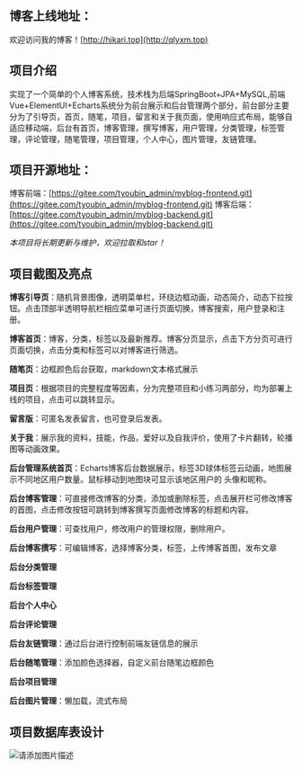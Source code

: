 
## 博客上线地址：
欢迎访问我的博客！[http://hikari.top](http://qlyxm.top) 
## 项目介绍
实现了一个简单的个人博客系统，技术栈为后端SpringBoot+JPA+MySQL,前端Vue+ElementUI+Echarts系统分为前台展示和后台管理两个部分，前台部分主要分为了引导页，首页，随笔，项目，留言和关于我页面，使用响应式布局，能够自适应移动端，后台有首页，博客管理，撰写博客，用户管理，分类管理，标签管理，评论管理，随笔管理，项目管理，个人中心，图片管理，友链管理。
## 项目开源地址：
博客前端：[https://gitee.com/tyoubin_admin/myblog-frontend.git](https://gitee.com/tyoubin_admin/myblog-frontend.git)
博客后端：[https://gitee.com/tyoubin_admin/myblog-backend.git](https://gitee.com/tyoubin_admin/myblog-backend.git)

*本项目将长期更新与维护，欢迎拉取和star！*

## 项目截图及亮点
**博客引导页**：随机背景图像，透明菜单栏，环绕边框动画，动态简介，动态下拉按钮。点击顶部半透明导航栏相应菜单可进行页面切换，博客搜索，用户登录和注册。

[//]: # (![在这里插入图片描述]&#40;https://img-blog.csdnimg.cn/87f2a1fb3eac43748e099d025de87b47.png?x-oss-process=image/watermark,type_ZmFuZ3poZW5naGVpdGk,shadow_10,text_aHR0cHM6Ly9ibG9nLmNzZG4ubmV0L3dlaXhpbl80NDk5Njg1NA==,size_16,color_FFFFFF,t_70&#41;)
**博客首页**：博客，分类，标签以及最新推荐。博客分页显示，点击下方分页可进行页面切换，点击分类和标签可以对博客进行筛选。

[//]: # (![在这里插入图片描述]&#40;https://img-blog.csdnimg.cn/4e08e9f3eaa04bc2bae180e7d50167b6.png?x-oss-process=image/watermark,type_ZmFuZ3poZW5naGVpdGk,shadow_10,text_aHR0cHM6Ly9ibG9nLmNzZG4ubmV0L3dlaXhpbl80NDk5Njg1NA==,size_16,color_FFFFFF,t_70&#41;)
**随笔页**：边框颜色后台获取，markdown文本格式展示

[//]: # (![在这里插入图片描述]&#40;https://img-blog.csdnimg.cn/4a405863fbe440c0b637d725fb9e4883.png?x-oss-process=image/watermark,type_ZmFuZ3poZW5naGVpdGk,shadow_10,text_aHR0cHM6Ly9ibG9nLmNzZG4ubmV0L3dlaXhpbl80NDk5Njg1NA==,size_16,color_FFFFFF,t_70&#41;)
**项目页**：根据项目的完整程度等因素，分为完整项目和小练习两部分，均为部署上线的项目，点击可以跳转显示。

[//]: # (![在这里插入图片描述]&#40;https://img-blog.csdnimg.cn/d9823983af964e0cbd7d6df96fa11085.png?x-oss-process=image/watermark,type_ZmFuZ3poZW5naGVpdGk,shadow_10,text_aHR0cHM6Ly9ibG9nLmNzZG4ubmV0L3dlaXhpbl80NDk5Njg1NA==,size_16,color_FFFFFF,t_70&#41;)
**留言版**：可匿名发表留言，也可登录后发表。

[//]: # (![在这里插入图片描述]&#40;https://img-blog.csdnimg.cn/270f06819237477794ea0668b004ca0b.png?x-oss-process=image/watermark,type_ZmFuZ3poZW5naGVpdGk,shadow_10,text_aHR0cHM6Ly9ibG9nLmNzZG4ubmV0L3dlaXhpbl80NDk5Njg1NA==,size_16,color_FFFFFF,t_70&#41;)
**关于我**：展示我的资料，技能，作品，爱好以及自我评价，使用了卡片翻转，轮播图等动画效果。

[//]: # (![在这里插入图片描述]&#40;https://img-blog.csdnimg.cn/8d2b3ef815884a9ea5092fffed96d69b.png?x-oss-process=image/watermark,type_ZmFuZ3poZW5naGVpdGk,shadow_10,text_aHR0cHM6Ly9ibG9nLmNzZG4ubmV0L3dlaXhpbl80NDk5Njg1NA==,size_16,color_FFFFFF,t_70&#41;)
**后台管理系统首页**：Echarts博客后台数据展示，标签3D球体标签云动画，地图展示不同地区用户数量。鼠标移动到地图块可显示该地区用户的 头像和昵称。

[//]: # (![在这里插入图片描述]&#40;https://img-blog.csdnimg.cn/a128410598a84826bfff2336d22d945a.png?x-oss-process=image/watermark,type_ZmFuZ3poZW5naGVpdGk,shadow_10,text_aHR0cHM6Ly9ibG9nLmNzZG4ubmV0L3dlaXhpbl80NDk5Njg1NA==,size_16,color_FFFFFF,t_70&#41;)
**后台博客管理**：可直接修改博客的分类，添加或删除标签，点击展开栏可修改博客的首图，点击修改按钮可跳转到博客撰写页面修改博客的标题和内容。

[//]: # (![在这里插入图片描述]&#40;https://img-blog.csdnimg.cn/8fee71816f1647cc90fa850c34346d08.png?x-oss-process=image/watermark,type_ZmFuZ3poZW5naGVpdGk,shadow_10,text_aHR0cHM6Ly9ibG9nLmNzZG4ubmV0L3dlaXhpbl80NDk5Njg1NA==,size_16,color_FFFFFF,t_70&#41;)
**后台用户管理**：可查找用户，修改用户的管理权限，删除用户。

[//]: # (![在这里插入图片描述]&#40;https://img-blog.csdnimg.cn/2f1ed058679540e3822f69ec2097bff2.png?x-oss-process=image/watermark,type_ZmFuZ3poZW5naGVpdGk,shadow_10,text_aHR0cHM6Ly9ibG9nLmNzZG4ubmV0L3dlaXhpbl80NDk5Njg1NA==,size_16,color_FFFFFF,t_70&#41;)
**后台博客撰写**：可编辑博客，选择博客分类，标签，上传博客首图，发布文章

[//]: # (![在这里插入图片描述]&#40;https://img-blog.csdnimg.cn/7476da1497c046ba85cd3b02a429ef62.png?x-oss-process=image/watermark,type_ZmFuZ3poZW5naGVpdGk,shadow_10,text_aHR0cHM6Ly9ibG9nLmNzZG4ubmV0L3dlaXhpbl80NDk5Njg1NA==,size_16,color_FFFFFF,t_70&#41;)
**后台分类管理**

[//]: # (![在这里插入图片描述]&#40;https://img-blog.csdnimg.cn/7405788adbab410fb4619583a0ae3326.png?x-oss-process=image/watermark,type_ZmFuZ3poZW5naGVpdGk,shadow_10,text_aHR0cHM6Ly9ibG9nLmNzZG4ubmV0L3dlaXhpbl80NDk5Njg1NA==,size_16,color_FFFFFF,t_70&#41;)
**后台标签管理**

[//]: # (![在这里插入图片描述]&#40;https://img-blog.csdnimg.cn/b60eb0c945314e4fa3b9ff0e9a335656.png?x-oss-process=image/watermark,type_ZmFuZ3poZW5naGVpdGk,shadow_10,text_aHR0cHM6Ly9ibG9nLmNzZG4ubmV0L3dlaXhpbl80NDk5Njg1NA==,size_16,color_FFFFFF,t_70&#41;)
**后台个人中心**

[//]: # (![在这里插入图片描述]&#40;https://img-blog.csdnimg.cn/fc06abdf16114d259a99f3175baef45e.png?x-oss-process=image/watermark,type_ZmFuZ3poZW5naGVpdGk,shadow_10,text_aHR0cHM6Ly9ibG9nLmNzZG4ubmV0L3dlaXhpbl80NDk5Njg1NA==,size_16,color_FFFFFF,t_70&#41;)
**后台评论管理**

[//]: # (![在这里插入图片描述]&#40;https://img-blog.csdnimg.cn/ddbdfca0db624c41b14dc0aad1f96578.png?x-oss-process=image/watermark,type_ZmFuZ3poZW5naGVpdGk,shadow_10,text_aHR0cHM6Ly9ibG9nLmNzZG4ubmV0L3dlaXhpbl80NDk5Njg1NA==,size_16,color_FFFFFF,t_70&#41;)

**后台友链管理**：通过后台进行控制前端友链信息的展示

**后台随笔管理**：添加颜色选择器，自定义前台随笔边框颜色

[//]: # (![在这里插入图片描述]&#40;https://img-blog.csdnimg.cn/30653b7f5fc242e2aeb3214c16081ccb.png?x-oss-process=image/watermark,type_ZmFuZ3poZW5naGVpdGk,shadow_10,text_aHR0cHM6Ly9ibG9nLmNzZG4ubmV0L3dlaXhpbl80NDk5Njg1NA==,size_16,color_FFFFFF,t_70&#41;)
**后台项目管理**

[//]: # (![在这里插入图片描述]&#40;https://img-blog.csdnimg.cn/0a78b25ef39c4081a50c1c2d88a01d41.png?x-oss-process=image/watermark,type_ZmFuZ3poZW5naGVpdGk,shadow_10,text_aHR0cHM6Ly9ibG9nLmNzZG4ubmV0L3dlaXhpbl80NDk5Njg1NA==,size_16,color_FFFFFF,t_70&#41;)
**后台图片管理**：懒加载，流式布局

[//]: # (![在这里插入图片描述]&#40;https://img-blog.csdnimg.cn/8fd3bcb84cfc4748b144708dac14dd4e.png?x-oss-process=image/watermark,type_ZmFuZ3poZW5naGVpdGk,shadow_10,text_aHR0cHM6Ly9ibG9nLmNzZG4ubmV0L3dlaXhpbl80NDk5Njg1NA==,size_16,color_FFFFFF,t_70&#41;)
## 项目数据库表设计
![请添加图片描述](https://blog-bu.oss-cn-beijing.aliyuncs.com/blog_bu/gitpic/image-20230802165013498.png)

[//]: # (![请添加图片描述]&#40;https://img-blog.csdnimg.cn/398c8a7881494291a7dda9b09814aa52.png?x-oss-process=image/watermark,type_ZmFuZ3poZW5naGVpdGk,shadow_10,text_aHR0cHM6Ly9ibG9nLmNzZG4ubmV0L3dlaXhpbl80NDk5Njg1NA==,size_16,color_FFFFFF,t_70&#41;)
